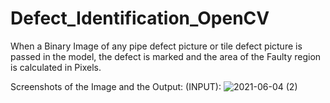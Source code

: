 # Defect_Identification_OpenCV
When a Binary Image of any pipe defect picture or tile defect picture is passed in the model, the defect is marked and the area of the Faulty region is calculated in Pixels.

Screenshots of the Image and the Output:
(INPUT):
![2021-06-04 (2)](https://user-images.githubusercontent.com/73868221/120846549-e94c0280-c58f-11eb-8b0a-cc8a184c5892.png)



